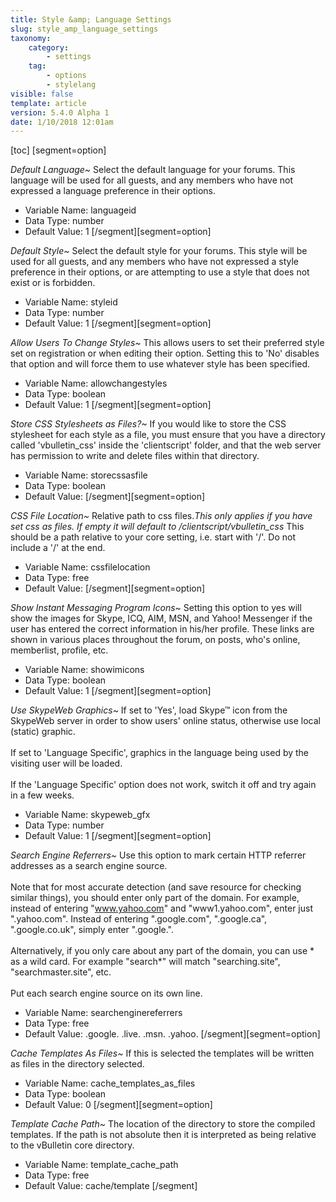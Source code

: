 ```yaml
---
title: Style &amp; Language Settings
slug: style_amp_language_settings
taxonomy:
    category:
        - settings
    tag:
        - options
        - stylelang
visible: false
template: article
version: 5.4.0 Alpha 1
date: 1/10/2018 12:01am
---
```


[toc]
[segment=option]

*Default Language~*
Select the default language for your forums. This language will be used for all guests, and any members who have not expressed a language preference in their options.



- Variable Name: languageid
- Data Type: number
- Default Value: 1
[/segment][segment=option]

*Default Style~*
Select the default style for your forums. This style will be used for all guests, and any members who have not expressed a style preference in their options, or are attempting to use a style that does not exist or is forbidden.



- Variable Name: styleid
- Data Type: number
- Default Value: 1
[/segment][segment=option]

*Allow Users To Change Styles~*
This allows users to set their preferred style set on registration or when editing their option. Setting this to 'No' disables that option and will force them to use whatever style has been specified.



- Variable Name: allowchangestyles
- Data Type: boolean
- Default Value: 1
[/segment][segment=option]

*Store CSS Stylesheets as Files?~*
If you would like to store the CSS stylesheet for each style as a file, you must ensure that you have a directory called 'vbulletin_css' inside the 'clientscript' folder, and that the web server has permission to write and delete files within that directory.



- Variable Name: storecssasfile
- Data Type: boolean
- Default Value: 
[/segment][segment=option]

*CSS File Location~*
Relative path to css files.<dfn>This only applies if you have set css as files. If empty it will default to /clientscript/vbulletin_css</dfn> This should be a path relative to your core setting, i.e. start with '/'. Do not include a '/' at the end.



- Variable Name: cssfilelocation
- Data Type: free
- Default Value: 
[/segment][segment=option]

*Show Instant Messaging Program Icons~*
Setting this option to yes will show the images for Skype, ICQ, AIM, MSN, and Yahoo! Messenger if the user has entered the correct information in his/her profile. These links are shown in various places throughout the forum, on posts, who's online, memberlist, profile, etc.



- Variable Name: showimicons
- Data Type: boolean
- Default Value: 1
[/segment][segment=option]

*Use SkypeWeb Graphics~*
If set to 'Yes', load Skype&trade; icon from the SkypeWeb server in order to show users' online status, otherwise use local (static) graphic.<br />
<br />
If set to 'Language Specific', graphics in the language being used by the visiting user will be loaded.<br />
<br />
If the 'Language Specific' option does not work, switch it off and try again in a few weeks.



- Variable Name: skypeweb_gfx
- Data Type: number
- Default Value: 1
[/segment][segment=option]

*Search Engine Referrers~*
Use this option to mark certain HTTP referrer addresses as a search engine source.<br />
<br />
Note that for most accurate detection (and save resource for checking similar things), you should enter only part of the domain.  For example, instead of entering "www.yahoo.com" and "www1.yahoo.com", enter just ".yahoo.com".  Instead of entering ".google.com", ".google.ca", ".google.co.uk", simply enter ".google.".<br />
<br />
Alternatively, if you only care about any part of the domain, you can use * as a wild card.  For example "search*" will match "searching.site", "searchmaster.site", etc.<br />
<br />
Put each search engine source on its own line.



- Variable Name: searchenginereferrers
- Data Type: free
- Default Value: .google.
.live.
.msn.
.yahoo.
[/segment][segment=option]

*Cache Templates As Files~*
If this is selected the templates will be written as files in the directory selected.



- Variable Name: cache_templates_as_files
- Data Type: boolean
- Default Value: 0
[/segment][segment=option]

*Template Cache Path~*
The location of the directory to store the compiled templates.  If the path is not absolute then it is interpreted as being relative to the vBulletin core directory.



- Variable Name: template_cache_path
- Data Type: free
- Default Value: cache/template
[/segment]